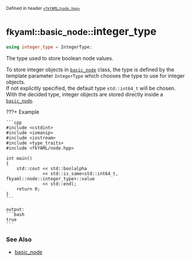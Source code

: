 <small>Defined in header [`<fkYAML/node.hpp>`](https://github.com/fktn-k/fkYAML/blob/develop/include/fkYAML/node.hpp)</small>

# <small>fkyaml::basic_node::</small>integer_type

```cpp
using integer_type = IntegerType;
```

The type used to store boolean node values.  

To store integer objects in [`basic_node`](index.md) class, the type is defined by the template parameter `IntegerType` which chooses the type to use for integer objects.  
If not explicitly specified, the default type `std::int64_t` will be chosen.  
With the decided type, integer objects are stored directly inside a [`basic_node`](index.md).  

???+ Example

    ```cpp
    #include <cstdint>
    #include <iomanip>
    #include <iostream>
    #include <type_traits>
    #include <fkYAML/node.hpp>

    int main()
    {
        std::cout << std::boolalpha
                  << std::is_same<std::int64_t, fkyaml::node::integer_type>::value
                  << std::endl;
        return 0;
    }
    ```

    output:
    ```bash
    true
    ```

### **See Also**

* [basic_node](index.md)
